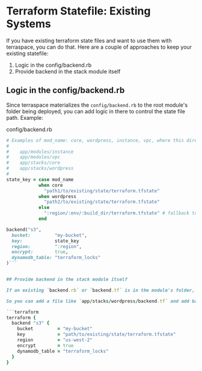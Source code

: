 # Terraform Statefile: Existing Systems

If you have existing terraform state files and want to use them with terraspace, you can do that. Here are a couple of approaches to keep your existing statefile:

1. Logic in the config/backend.rb
2. Provide backend in the stack module itself

## Logic in the config/backend.rb

Since terraspace materializes the `config/backend.rb` to the root module's folder being deployed, you can add logic in there to control the state file path. Example:

config/backend.rb

```ruby
# Examples of mod_name: core, wordpress, instance, vpc, where this directory structure exists
#
#    app/modules/instance
#    app/modules/vpc
#    app/stacks/core
#    app/stacks/wordpress
#
state_key = case mod_name
            when core
              "path1/to/existing/state/terraform.tfstate"
            when wordpress
              "path2/to/existing/state/terraform.tfstate"
            else
              ":region/:env/:build_dir/terraform.tfstate" # fallback to default terraspace variable notation
            end

backend("s3",
  bucket:         "my-bucket",
  key:            state_key
  region:         ":region",
  encrypt:        true,
  dynamodb_table: "terraform_locks"
)```


## Provide backend in the stack module itself

If an existing `backend.rb` or `backend.tf` is in the module's folder, terraspace will not overwrite it.

So you can add a file like `app/stacks/wordpress/backend.tf` and add backend with a specific state key path in there, it'll be used. Example:

```terraform
terraform {
  backend "s3" {
    bucket         = "my-bucket"
    key            = "path/to/existing/state/terraform.tfstate"
    region         = "us-west-2"
    encrypt        = true
    dynamodb_table = "terraform_locks"
  }
}
```
